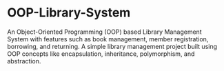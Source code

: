 # OOP-Library-System
An Object-Oriented Programming (OOP) based Library Management System with features such as book management, member registration, borrowing, and returning. A simple library management project built using OOP concepts like encapsulation, inheritance, polymorphism, and abstraction.
